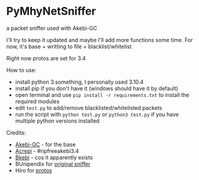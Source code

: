 # PyMhyNetSniffer
a packet sniffer used with Akebi-GC

I'll try to keep it updated and maybe I'll add more functions some time.
For now, it's base + writting to file + blacklist/whitelist

Right now protos are set for 3.4

How to use:
- install python 3.something, I personally used 3.10.4
- install pip if you don't have it (windows should have it by default)
- open terminal and use `pip install -r requirements.txt` to install the required modules
- edit `test.py` to add/remove blacklisted/whitelisted packets
- run the script with `python test.py` or `python3 test.py` if you have multiple python versions installed

Credits:
- [Akebi-GC](https://discord.gg/akebi) - for the base
- [Acrepi](https://discord.gg/acrepi) - #ripfreeakebi3.4
- [Bkebi](https://discord.gg/bkebi) - cos it apparently exists
- BUnipendix for [original sniffer](https://github.com/BUnipendix/PyMhyNetSniffer)
- Hiro for [protos](https://github.com/NickTheHuy/3.4_proto)